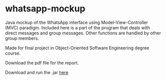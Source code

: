 # whatsapp-mockup
Java mockup of the WhatsApp interface using Model-View-Controller (MVC) paradigm. Included here is a part of the program that deals with direct messages and group messages. Other functions are handled by other group members.

Made for final project in Object-Oriented Software Engineering degree course.

Download the pdf file for the report.

Download and run the .jar [here](https://github.com/eileenthg/whatsapp-mockup/releases/)
